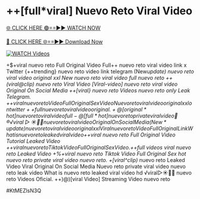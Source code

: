 # ++[full*viral] Nuevo Reto Viral Video

[🌐 CLICK HERE 🟢==►► WATCH NOW](https://gitload.pages.dev/)

[🔴 CLICK HERE 🌐==►► Download Now](https://gitload.pages.dev/)

[![WATCH Videos](https://i.imgur.com/dJHk4Zq.gif)](https://gitload.pages.dev/)



























+$+viral nuevo reto Full Original Video Full++ nuevo reto viral video link x Twitter {++trending} nuevo reto video link telegram (New*update) nuevo reto viral video original xxl New nuevo reto viral video full nuevo reto ++(viral@clip) nuevo reto Viral Video [Viral-video] nuevo reto viral video Original On Social Media
++[viral} nuevo reto Videos nuevo reto only Leak Telegram.
+$+viral nuevo reto Video Full Original Sex Video
Nuevo reto viral video original xxl on twitter
++full nuevo reto viral video original. +@[original*hot] nuevo reto viral video full -@[full*hot] nuevo reto private viral video 👙®️√viral▷☀️👄💥 nuevo reto viral video Original On Social Media (New*update) nuevo reto viral video original xxl Viral nuevo reto Video Full Original Link What is nuevo reto leaked viral video +$+viral nuevo reto Full Original Video Tutorial Leaked Video
+$+viral nuevo reto Tiktok Video Full Original Sex Video.  +$+full videos viral nuevo reto Leaked Video +%+viral nuevo reto Tiktok Video Full Original Sex
hot nuevo reto private viral video nuevo reto. +[viral^clip)* nuevo reto Leaked Video Viral Original On Social Media Nuevo reto private viral video nuevo reto leak video
What is nuevo reto leaked viral video hd
️√viral▷☀️👄💥 nuevo reto Videos Oficial. ++)@)[viral Video] Streaming Video nuevo reto


#KtMEZlsN3Q
